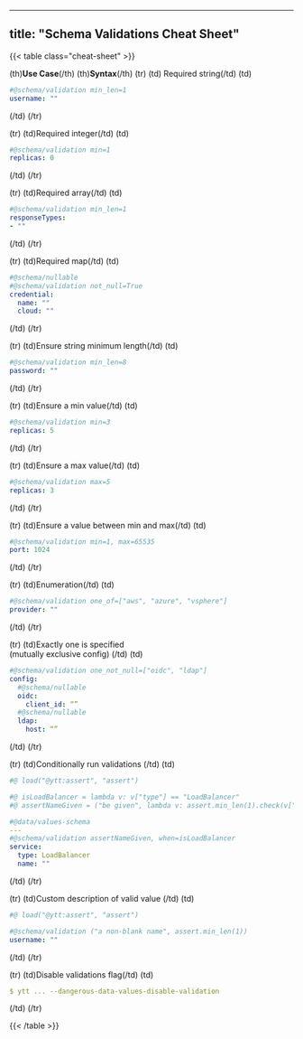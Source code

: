 

---
title: "Schema Validations Cheat Sheet"
---
{{< table class="cheat-sheet" >}}

(th)**Use Case**(/th)
(th)**Syntax**(/th)
(tr)
(td) Required string(/td)
(td)
```yaml
#@schema/validation min_len=1
username: ""
```
(/td)
(/tr)

(tr)
(td)Required integer(/td)
(td)
```yaml
#@schema/validation min=1
replicas: 0
```
(/td)
(/tr)

(tr)
(td)Required array(/td)
(td)
```yaml
#@schema/validation min_len=1 
responseTypes:
- ""
```
(/td)
(/tr)

(tr)
(td)Required map(/td)
(td)
```yaml
#@schema/nullable
#@schema/validation not_null=True
credential:
  name: ""
  cloud: ""
```
(/td)
(/tr)

(tr)
(td)Ensure string minimum length(/td)
(td)
```yaml
#@schema/validation min_len=8
password: ""
```
(/td)
(/tr)

(tr)
(td)Ensure a min value(/td)
(td)
```yaml
#@schema/validation min=3
replicas: 5
```
(/td)
(/tr)

(tr)
(td)Ensure a max value(/td)
(td)
```yaml
#@schema/validation max=5
replicas: 3
```
(/td)
(/tr)

(tr)
(td)Ensure a value between min and max(/td)
(td)
```yaml
#@schema/validation min=1, max=65535
port: 1024
```
(/td)
(/tr)

(tr)
(td)Enumeration(/td)
(td)
```yaml
#@schema/validation one_of=["aws", "azure", "vsphere"]
provider: ""
```
(/td)
(/tr)

(tr)
(td)Exactly one is specified\
(mutually exclusive config)
(/td)
(td)
```yaml
#@schema/validation one_not_null=["oidc", "ldap"]
config:
  #@schema/nullable
  oidc:
    client_id: “”
  #@schema/nullable
  ldap:
    host: “”
```
(/td)
(/tr)

(tr)
(td)Conditionally run validations (/td)
(td)
```yaml
#@ load("@ytt:assert", "assert")

#@ isLoadBalancer = lambda v: v["type"] == "LoadBalancer"
#@ assertNameGiven = ("be given", lambda v: assert.min_len(1).check(v["name"]))

#@data/values-schema
---
#@schema/validation assertNameGiven, when=isLoadBalancer
service:
  type: LoadBalancer
  name: ""
```
(/td)
(/tr)


(tr)
(td)Custom description of valid value (/td)
(td)
```yaml
#@ load("@ytt:assert", "assert")

#@schema/validation ("a non-blank name", assert.min_len(1))
username: ""
```
(/td)
(/tr)

(tr)
(td)Disable validations flag(/td)
(td)
```yaml
$ ytt ... --dangerous-data-values-disable-validation
```
(/td)
(/tr)

{{< /table >}}
